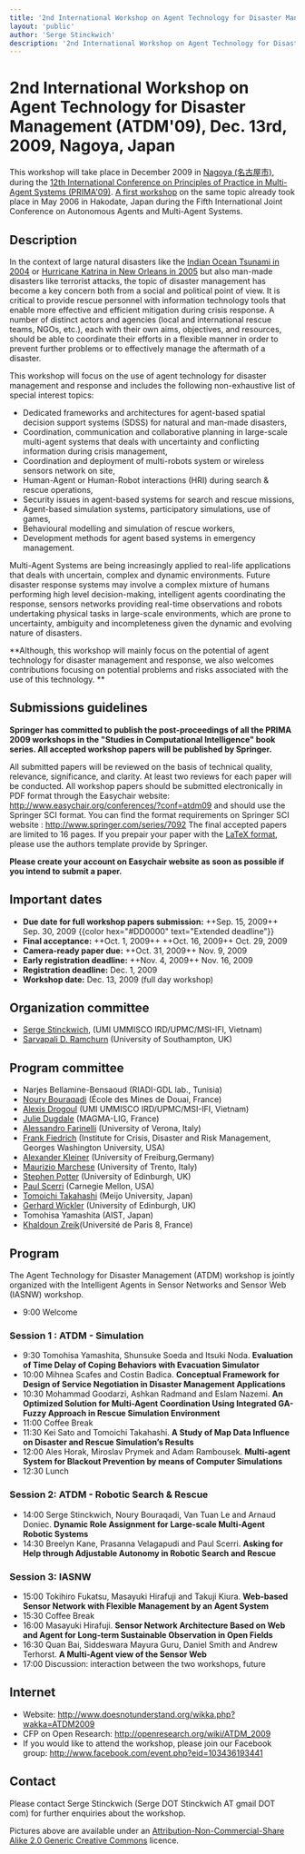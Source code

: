 ```yaml
---
title: '2nd International Workshop on Agent Technology for Disaster Management (ATDM-09)'
layout: 'public'
author: 'Serge Stinckwich'
description: '2nd International Workshop on Agent Technology for Disaster Management (ATDM-09), Dec. 13rd, 2009, Nagoya, Japan'
---
```

# 2nd International Workshop on Agent Technology for Disaster Management (ATDM'09), Dec. 13rd, 2009, Nagoya, Japan

This workshop will take place in December 2009 in [Nagoya (名古屋市)](http://en.wikipedia.org/wiki/Nagoya), during the [12th International Conference on Principles of Practice in Multi-Agent Systems (PRIMA'09)](http://www.prima2009.org). [A first workshop](http://users.ecs.soton.ac.uk/sdr/atdm/) on the same topic already took place in May 2006 in Hakodate, Japan during the Fifth International Joint Conference on Autonomous Agents and Multi-Agent Systems.

## Description
In the context of large natural disasters like the [Indian Ocean Tsunami in 2004](http://en.wikipedia.org/wiki/2004_Indian_Ocean_earthquake) or [Hurricane Katrina in New Orleans in 2005](http://en.wikipedia.org/wiki/Hurricane_Katrina) but also man-made disasters like terrorist attacks, the topic of disaster management has become a key concern both from a social and political point of view. It is critical to provide rescue personnel with information technology tools that enable more effective and efficient mitigation during crisis response. A number of distinct actors and agencies (local and international rescue teams, NGOs, etc.), each with their own aims, objectives, and resources, should be able to coordinate their efforts in a flexible manner in order to prevent further problems or to effectively manage the aftermath of a disaster.

This workshop will focus on the use of agent technology for disaster management and response and includes the following non-exhaustive list of special interest topics:
- Dedicated frameworks and architectures for agent-based spatial decision support systems (SDSS) for natural and man-made disasters,
- Coordination, communication and collaborative planning in large-scale multi-agent systems that deals with uncertainty and conflicting information during crisis management,
- Coordination and deployment of multi-robots system or wireless sensors network on site,
- Human-Agent or Human-Robot interactions (HRI) during search & rescue operations,
- Security issues in agent-based systems for search and rescue missions,
- Agent-based simulation systems, participatory simulations, use of games,
- Behavioural modelling and simulation of rescue workers,
- Development methods for agent based systems in emergency management.

Multi-Agent Systems are being increasingly applied to real-life applications that deals with uncertain, complex and dynamic environments. Future disaster response systems may involve a complex mixture of humans performing high level decision-making, intelligent agents coordinating the response, sensors networks providing real-time observations and robots undertaking physical tasks in large-scale environments, which are prone to uncertainty, ambiguity and incompleteness given the dynamic and evolving nature of disasters. 

**Although, this workshop will mainly focus on the potential of agent technology for disaster management and response, we also welcomes contributions focusing on potential problems and risks associated with the use of this technology.
**
## Submissions guidelines

**Springer has committed to publish the post-proceedings of all the PRIMA 2009 workshops in the "Studies in Computational Intelligence" book series. All accepted workshop papers will be published by Springer.**

All submitted papers will be reviewed on the basis of technical quality, relevance, significance, and clarity. At least two reviews for each paper will be conducted. All workshop papers should be submitted electronically in PDF format through the Easychair website: http://www.easychair.org/conferences/?conf=atdm09 and should use the Springer SCI format. You can find the format requirements on Springer SCI website : http://www.springer.com/series/7092 The final accepted papers are limited to 16 pages. If you prepair your paper with the [LaTeX format](http://www.springer.com/cda/content/document/cda_downloaddocument/svmult.zip?SGWID=0-0-45-401899-0), please use the authors template provide by Springer.

**Please create your account on Easychair website as soon as possible if you intend to submit a paper.**

## Important dates
- **Due date for full workshop papers submission:** ++Sep. 15, 2009++ Sep. 30, 2009 {{color hex="#DD0000" text="Extended deadline"}}
- **Final acceptance:** ++Oct. 1, 2009++ ++Oct. 16, 2009++ Oct. 29, 2009
- **Camera-ready paper due:** ++Oct. 31, 2009++ Nov. 9, 2009
- **Early registration deadline:** ++Nov. 4, 2009++ Nov. 16, 2009
- **Registration deadline:** Dec. 1, 2009
- **Workshop date:** Dec. 13, 2009 (full day workshop)

## Organization committee
- [Serge Stinckwich](http://doesnotunderstand.org/), (UMI UMMISCO IRD/UPMC/MSI-IFI, Vietnam)
- [Sarvapali D. Ramchurn](http://users.ecs.soton.ac.uk/sdr/) (University of Southampton, UK)

## Program committee
- Narjes Bellamine-Bensaoud (RIADI-GDL lab., Tunisia)
- [Noury Bouraqadi](http://vst.ensm-douai.fr/noury) (École des Mines de Douai, France)
- [Alexis Drogoul](http://www1.ifi.auf.org/mediawiki/index.php/Utilisateur:Alexis_Drogoul) (UMI UMMISCO IRD/UPMC/MSI-IFI, Vietnam)
- [Julie Dugdale](http://membres-lig.imag.fr/dugdale/) (MAGMA-LIG, France)
- [Alessandro Farinelli](http://users.ecs.soton.ac.uk/af2/) (University of Verona, Italy)
- [Frank Fiedrich](http://www.gwu.edu/~icdrm/People/fiedrich.htm) (Institute for Crisis, Disaster and Risk Management, Georges Washington University, USA)
- [Alexander Kleiner](http://www.informatik.uni-freiburg.de/~kleiner/) (University of Freiburg,Germany)
- [Maurizio Marchese](http://www.science.unitn.it/~marchese/) (University of Trento, Italy)
- [Stephen Potter](http://www.inf.ed.ac.uk/people/staff/Stephen_Potter.html) (University of Edinburgh, UK)
- [Paul Scerri](http://www.cs.cmu.edu/~pscerri/) (Carnegie Mellon, USA)
- [Tomoichi Takahashi](http://sakura.meijo-u.ac.jp/) (Meijo University, Japan)
- [Gerhard Wickler](www.aiai.ed.ac.uk/~gwickler/) (University of Edinburgh, UK)
- Tomohisa Yamashita (AIST, Japan)
- [Khaldoun Zreik](http://zreik.fr/)(Université de Paris 8, France)

## Program

The Agent Technology for Disaster Management  (ATDM) workshop is jointly organized with the Intelligent Agents in Sensor Networks and Sensor Web (IASNW) workshop.

- 9:00 Welcome

### Session 1 : ATDM - Simulation
- 9:30 Tomohisa Yamashita, Shunsuke Soeda and Itsuki Noda. **Evaluation of Time Delay of Coping Behaviors with Evacuation Simulator**
- 10:00 Mihnea Scafes and Costin Badica. **Conceptual Framework for Design of Service Negotiation in Disaster Management Applications**
- 10:30 Mohammad Goodarzi, Ashkan Radmand and Eslam Nazemi. **An Optimized Solution for Multi-Agent Coordination Using Integrated GA-Fuzzy Approach in Rescue Simulation Environment**
- 11:00 Coffee Break
- 11:30 Kei Sato and Tomoichi Takahashi. **A Study of Map Data Influence on Disaster and Rescue Simulation’s Results**
- 12:00 Ales Horak, Miroslav Prymek and Adam Rambousek. **Multi-agent System for Blackout Prevention by means of Computer Simulations**
- 12:30 Lunch

### Session 2: ATDM - Robotic Search & Rescue
- 14:00 Serge Stinckwich, Noury Bouraqadi, Van Tuan Le and Arnaud Doniec. **Dynamic Role Assignment for Large-scale Multi-Agent Robotic Systems**
- 14:30 Breelyn Kane, Prasanna Velagapudi and Paul Scerri. **Asking for Help through Adjustable Autonomy in Robotic Search and Rescue**

### Session 3: IASNW
- 15:00 Tokihiro Fukatsu, Masayuki Hirafuji and Takuji Kiura.  **Web-based Sensor Network with Flexible Management by an Agent System**
- 15:30 Coffee Break
- 16:00 Masayuki Hirafuji. **Sensor Network Architecture Based on Web and Agent for Long-term Sustainable Observation in Open Fields**
- 16:30 Quan Bai, Siddeswara Mayura Guru, Daniel Smith and Andrew Terhorst. **A Multi-Agent view of the Sensor Web**
- 17:00 Discussion: interaction between the two workshops, future

## Internet
- Website: http://www.doesnotunderstand.org/wikka.php?wakka=ATDM2009
- CFP on Open Research: http://openresearch.org/wiki/ATDM_2009
- If you would like to attend the workshop, please join our Facebook group: http://www.facebook.com/event.php?eid=103436193441

## Contact
Please contact Serge Stinckwich (Serge DOT Stinckwich AT gmail DOT com) for further enquiries about the workshop.

Pictures above are available under an [Attribution-Non-Commercial-Share Alike 2.0 Generic Creative Commons](http://creativecommons.org/licenses/by-nc-sa/2.0/deed.en_GB) licence.
